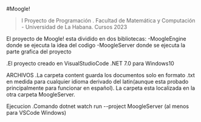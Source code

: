 

#Moogle!
> I Proyecto de Programación .
> Facultad de Matemática y Computación - Universidad de La Habana.
> Cursos 2023

El proyecto de Moogle! esta dividido en dos bibliotecas:
-MoogleEngine donde se ejecuta la idea del codigo
-MoogleServer donde se ejecuta la parte grafica del proyecto

.El proyecto creado en VisualStudioCode .NET 7.0 para Windows10

ARCHIVOS
.La carpeta content guarda los documentos solo en formato .txt en medida para cualquier idioma derivado del latin(aunque esta probado principalmente para funcionar en español). La carpeta esta localizada en la otra carpeta MoogleServer.

Ejecucion
.Comando dotnet watch run --project MoogleServer (al menos para VSCode Windows) 